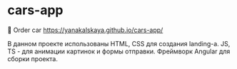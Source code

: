 # cars-app
🚗 Order car  https://yanakalskaya.github.io/cars-app/

В данном проекте использованы HTML, CSS для создания landing-а. JS, TS - для анимации картинок и формы отправки. Фреймворк Angular для сборки проекта.
